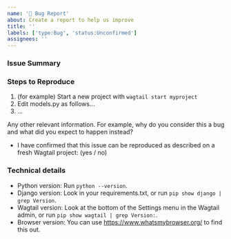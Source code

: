 ```yaml
---
name: '🐞 Bug Report'
about: Create a report to help us improve
title: ''
labels: ['type:Bug', 'status:Unconfirmed']
assignees: ''
---
```


<!--
Found a bug? Please fill out the sections below. 👍
-->

### Issue Summary

<!--
A summary of the issue.
-->

### Steps to Reproduce

1. (for example) Start a new project with `wagtail start myproject`
2. Edit models.py as follows...
3. ...

Any other relevant information. For example, why do you consider this a bug and what did you expect to happen instead?

-   I have confirmed that this issue can be reproduced as described on a fresh Wagtail project: (yes / no)

### Technical details

-   Python version: Run `python --version`.
-   Django version: Look in your requirements.txt, or run `pip show django | grep Version`.
-   Wagtail version: Look at the bottom of the Settings menu in the Wagtail admin, or run `pip show wagtail | grep Version:`.
-   Browser version: You can use https://www.whatsmybrowser.org/ to find this out.
